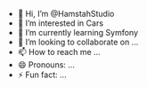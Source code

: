 - 👋 Hi, I’m @HamstahStudio
- 👀 I’m interested in Cars
- 🌱 I’m currently learning Symfony
- 💞️ I’m looking to collaborate on ...
- 📫 How to reach me ...
- 😄 Pronouns: ...
- ⚡ Fun fact: ...

<!---
HamstahStudio/HamstahStudio is a ✨ special ✨ repository because its `README.md` (this file) appears on your GitHub profile.
You can click the Preview link to take a look at your changes.
--->
